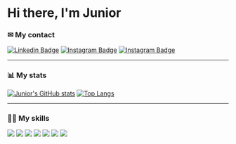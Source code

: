 # Hi there, I'm Junior

### ✉ My contact

[![Linkedin Badge](https://img.shields.io/badge/-LinkedIn-blue?style=for-the-badge&logo=Linkedin&logoColor=white&link=https://www.linkedin.com/in/juniorstreichan/)](https://www.linkedin.com/in/juniorstreichan/)
[![Instagram Badge](https://img.shields.io/badge/Instagram-E4405F?style=for-the-badge&logo=instagram&logoColor=white&link=https://www.instagram.com/juniorstreichan)](https://www.instagram.com/juniorstreichan)
[![Instagram Badge](https://img.shields.io/badge/Gmail-D14836?style=for-the-badge&logo=gmail&logoColor=white&link=mailto:juniorstreichan.dev@gmail.com)](mailto:juniorstreichan.dev@gmail.com)

---

### 📊 My stats

[![Junior's GitHub stats](https://github-readme-stats.vercel.app/api?username=juniorstreichan&theme=synthwave&show_icons=true)](https://github.com/anuraghazra/github-readme-stats)
[![Top Langs](https://github-readme-stats.vercel.app/api/top-langs/?username=juniorstreichan&theme=synthwave&hide=html&show_icons=true)](https://github.com/anuraghazra/github-readme-stats)

--- 

### 🤹🏼 My skills
<p>
  <img src="https://img.shields.io/badge/Backend-Java-informational?style=flat&logo=java&logoColor=red&color=05122A" />
  <img src="https://img.shields.io/badge/Backend-Kotlin-informational?style=flat&logo=kotlin&color=05122A" />
  <img src="https://img.shields.io/badge/Backend-JavaScript-informational?style=flat&logo=javascript&color=05122A" />
  <img src="https://img.shields.io/badge/Backend-TypeScript-informational?style=flat&logo=typescript&color=05122A" />
  <img src="https://img.shields.io/badge/Framework-Spring-informational?style=flat&logo=spring&color=05122A" />
  <img src="https://img.shields.io/badge/FrontEnd-React-informational?style=flat&logo=react&color=05122A" />
  <img src="https://img.shields.io/badge/Mobile-ReactNative-informational?style=flat&logo=react&color=05122A" />
</p>
